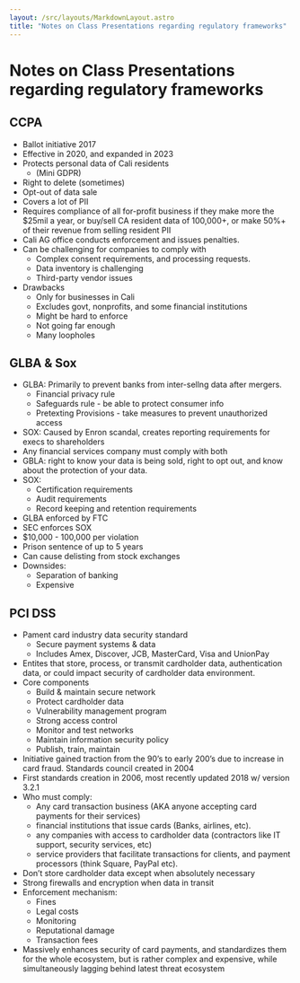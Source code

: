 ```yaml
---
layout: /src/layouts/MarkdownLayout.astro
title: "Notes on Class Presentations regarding regulatory frameworks"
---
```

# Notes on Class Presentations regarding regulatory frameworks

## CCPA

* Ballot initiative 2017  
* Effective in 2020, and expanded in 2023  
* Protects personal data of Cali residents  
  * (Mini GDPR)  
* Right to delete (sometimes)  
* Opt-out of data sale  
* Covers a lot of PII  
* Requires compliance of all for-profit business if they make more the $25mil a year, or buy/sell CA resident data of 100,000+, or make 50%+ of their revenue from selling resident PII  
* Cali AG office conducts enforcement and issues penalties.  
* Can be challenging for companies to comply with  
  * Complex consent requirements, and processing requests.  
  * Data inventory is challenging  
  * Third-party vendor issues  
* Drawbacks  
  * Only for businesses in Cali  
  * Excludes govt, nonprofits, and some financial institutions  
  * Might be hard to enforce  
  * Not going far enough  
  * Many loopholes

## GLBA & Sox

* GLBA: Primarily to prevent banks from inter-sellng data after mergers.  
  * Financial privacy rule  
  * Safeguards rule \- be able to protect consumer info  
  * Pretexting Provisions \- take measures to prevent unauthorized access  
* SOX: Caused by Enron scandal, creates reporting requirements for execs to shareholders  
* Any financial services company must comply with both  
* GBLA: right to know your data is being sold, right to opt out, and know about the protection of your data.  
* SOX:  
  * Certification requirements  
  * Audit requirements  
  * Record keeping and retention requirements  
* GLBA enforced by FTC  
* SEC enforces SOX  
* $10,000 \- 100,000 per violation  
* Prison sentence of up to 5 years  
* Can cause delisting from stock exchanges  
* Downsides:  
  * Separation of banking  
  * Expensive

## PCI DSS

* Pament card industry data security standard  
  * Secure payment systems & data  
  * Includes Amex, Discover, JCB, MasterCard, Visa and UnionPay  
* Entites that store, process, or transmit cardholder data, authentication data, or could impact security of cardholder data environment.  
* Core components  
  * Build & maintain secure network  
  * Protect cardholder data  
  * Vulnerability management program  
  * Strong access control  
  * Monitor and test networks  
  * Maintain information security policy  
  * Publish, train, maintain  
* Initiative gained traction from the 90’s to early 200’s due to increase in card fraud. Standards council created in 2004  
* First standards creation in 2006, most recently updated 2018 w/ version 3.2.1  
* Who must comply:  
  * Any card transaction business (AKA anyone accepting card payments for their services)  
  * financial institutions that issue cards (Banks, airlines, etc).  
  * any companies with access to cardholder data (contractors like IT support, security services, etc)  
  * service providers that facilitate transactions for clients, and payment processors (think Square, PayPal etc).  
* Don’t store cardholder data except when absolutely necessary  
* Strong firewalls and encryption when data in transit  
* Enforcement mechanism:  
  * Fines  
  * Legal costs  
  * Monitoring  
  * Reputational damage  
  * Transaction fees  
* Massively enhances security of card payments, and standardizes them for the whole ecosystem, but is rather complex and expensive, while simultaneously lagging behind latest threat ecosystem
